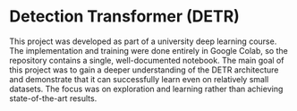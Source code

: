 # Detection Transformer (DETR)

This project was developed as part of a university deep learning course. The implementation and training were done entirely in Google Colab, so the repository contains a single, well-documented notebook.
The main goal of this project was to gain a deeper understanding of the DETR architecture and demonstrate that it can successfully learn even on relatively small datasets. The focus was on exploration and learning rather than achieving state-of-the-art results.
